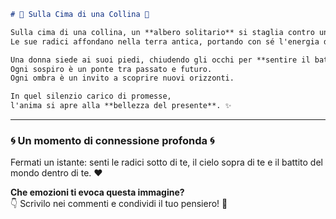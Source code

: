 ```markdown
# 🌳 Sulla Cima di una Collina 🌌

Sulla cima di una collina, un **albero solitario** si staglia contro un cielo di velluto.  
Le sue radici affondano nella terra antica, portando con sé l'energia di epoche dimenticate.

Una donna siede ai suoi piedi, chiudendo gli occhi per **sentire il battito del mondo** nel suo cuore.  
Ogni sospiro è un ponte tra passato e futuro.  
Ogni ombra è un invito a scoprire nuovi orizzonti.

In quel silenzio carico di promesse,  
l'anima si apre alla **bellezza del presente**. ✨
```

---

### 🌀 **Un momento di connessione profonda** 🌀  
Fermati un istante: senti le radici sotto di te, il cielo sopra di te e il battito del mondo dentro di te. ❤️

**Che emozioni ti evoca questa immagine?**  
👇 Scrivilo nei commenti e condividi il tuo pensiero! 💬